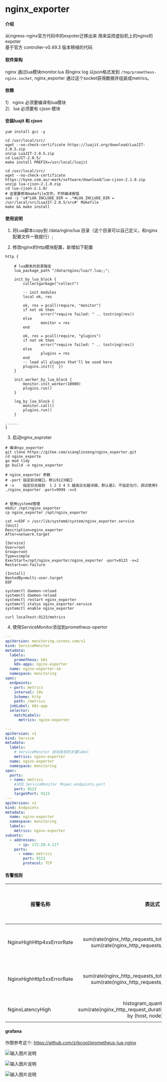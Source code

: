 # nginx_exporter

#### 介绍
从ingress-nginx官方代码中的expoter迁移出来 用来监控虚拟机上的nginx的expoter    
基于官方  controller-v0.49.3 版本移植的代码

#### 软件架构
nginx 通过lua模块monitor.lua 将nginx log 以json格式发到 `/tmp/prometheus-nginx.socket`, nginx_exporter 通过这个socket获得数据并组装成metrics。 


#### 依赖
1） nginx 必须要编译有lua模块     
2） lua 必须要有 cjson 模块


#### 安装luajit 和 cjson
```shell
yum install gcc -y

cd /usr/local/src/
wget --no-check-certificate https://luajit.org/download/LuaJIT-2.0.5.zip 
unzip LuaJIT-2.0.5.zip
cd LuaJIT-2.0.5/
make install PREFIX=/usr/local/luajit 

cd /usr/local/src/
wget --no-check-certificate https://kyne.com.au/~mark/software/download/lua-cjson-2.1.0.zip
unzip lua-cjson-2.1.0.zip 
cd lua-cjson-2.1.0/
# 这里要修改makefile文件，不然编译报错
sed -i 's#^LUA_INCLUDE_DIR = .*#LUA_INCLUDE_DIR =   /usr/local/src/LuaJIT-2.0.5/src#' Makefile
make && make install 
```



#### 使用说明

1.  将Lua脚本copy到 /data/nginx/lua 目录（这个目录可以自己定义，和nginx配置文件一致就行）;

2.  修改nginx的http模块配置，新增如下配置
```nginx
http {

    # lua脚本的目录路径
    lua_package_path "/data/nginx/lua/?.lua;;";

    init_by_lua_block {
        collectgarbage("collect")

        -- init modules
        local ok, res

        ok, res = pcall(require, "monitor")
        if not ok then
                error("require failed: " .. tostring(res))
        else
                monitor = res
        end

        ok, res = pcall(require, "plugins")
        if not ok then
                error("require failed: " .. tostring(res))
        else
                plugins = res
        end
        -- load all plugins that'll be used here
        plugins.init({  })
    }

    init_worker_by_lua_block {
        monitor.init_worker(10000)
        plugins.run()
    }

    log_by_lua_block {
        monitor.call()
        plugins.run()
    }
    
......
}

```

3.  启动nginx_exproter
```shell
# 编译ngx_exporter
git clone https://gitee.com/xianglinzeng/nginx_exporter.git
cd nginx_exporte
go mod tidy
go build -o nginx_exporter

# nginx_exporter 参数
# -port 指定启动端口，默认9123端口
# -v    指定日志级别  1 2 3 4 5 越高日志越详细，默认是2，不指定也行，调试使用5
./nginx_exporter -port=9999 -v=5


# 使用systemd管理
mkdir /opt/nginx_exporter
cp nginx_exporter /opt/nginx_exporter

cat <<EOF > /usr/lib/systemd/system/nginx_exporter.service
[Unit]
Description=nginx_exporter
After=network.target

[Service]
User=root
Group=root
Type=simple
ExecStart=/opt/nginx_exporter/nginx_exporter -port=9123 -v=2
Restart=on-failure

[Install]
WantedBy=multi-user.target
EOF

systemctl daemon-reload
systemctl daemon-reload
systemctl restart nginx_exporter
systemctl status nginx_exporter.service
systemctl enable nginx_exporter

curl localhost:9123/metrics
```


4.  使用ServiceMonitor添加到prometheus-opertor
```yaml
---
apiVersion: monitoring.coreos.com/v1
kind: ServiceMonitor
metadata:
  labels:
    prometheus: k8s
    k8s-apps: nginx-exporter
  name: nginx-exporter-sm
  namespace: monitoring
spec:
  endpoints:
  - port: metrics
    interval: 10s
    Scheme: http
    path: /metrics
  jobLabel: k8s-app
  selector:
    matchLabels:
      metrics: nginx-exporter

---
apiVersion: v1
kind: Service
metadata:
  labels:
    # ServiceMonitor 自动发现的关键label
    metrics: nginx-exporter
  name: nginx-exporter
  namespace: monitoring
spec:
  ports:
  - name: metrics
    #对应 ServiceMonitor 中spec.endpoints.port
    port: 9123
    targetPort: 9123
---
apiVersion: v1
kind: Endpoints
metadata:
  name: nginx-exporter
  namespace: monitoring
  labels:
    metrics: nginx-exporter
subsets:
  - addresses:
      - ip: 172.20.4.117
    ports:
      - name: metrics
        port: 9123
        protocol: TCP 
```



#### 告警规则
| 报警名称  |  表达式 | 采集数据时间（分钟）| 报警触发条件 |
| --------   | :------:   | :----: | :----: |
| NginxHighHttp4xxErrorRate | sum(rate(nginx_http_requests_total{status=~"^4.."}[1m])) / sum(rate(nginx_http_requests_total[1m])) * 100 > 5 | 5 | HTTP 4xx错误率过高。 | 
| NginxHighHttp5xxErrorRate | sum(rate(nginx_http_requests_total{status=~"^5.."}[1m])) / sum(rate(nginx_http_requests_total[1m])) * 100 > 5 | 5 | HTTP 5xx错误率过高。| 
| NginxLatencyHigh | histogram_quantile(0.99, sum(rate(nginx_http_request_duration_seconds_bucket[10m])) by (host, node)) > 10 | 5 | 延迟过高。



#### grafana 
作图参考这个: https://github.com/zrbcool/prometheus-lua-nginx 

![输入图片说明](picture/image.png)

![输入图片说明](picture/nginx_host.pngimage.png)

![输入图片说明](picture/nginx_host_pathimage.png)